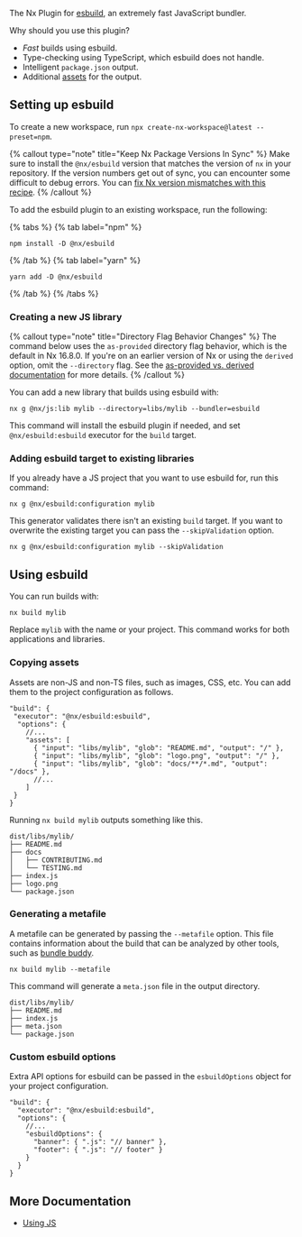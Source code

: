 The Nx Plugin for [esbuild](https://esbuild.github.io/api/), an extremely fast JavaScript bundler.

Why should you use this plugin?

- _Fast_ builds using esbuild.
- Type-checking using TypeScript, which esbuild does not handle.
- Intelligent `package.json` output.
- Additional [assets](/nx-api/esbuild/executors/esbuild#assets) for the output.

## Setting up esbuild

To create a new workspace, run `npx create-nx-workspace@latest --preset=npm`.

{% callout type="note" title="Keep Nx Package Versions In Sync" %}
Make sure to install the `@nx/esbuild` version that matches the version of `nx` in your repository. If the version numbers get out of sync, you can encounter some difficult to debug errors. You can [fix Nx version mismatches with this recipe](/recipes/tips-n-tricks/keep-nx-versions-in-sync).
{% /callout %}

To add the esbuild plugin to an existing workspace, run the following:

{% tabs %}
{% tab label="npm" %}

```shell
npm install -D @nx/esbuild
```

{% /tab %}
{% tab label="yarn" %}

```shell
yarn add -D @nx/esbuild
```

{% /tab %}
{% /tabs %}

### Creating a new JS library

{% callout type="note" title="Directory Flag Behavior Changes" %}
The command below uses the `as-provided` directory flag behavior, which is the default in Nx 16.8.0. If you're on an earlier version of Nx or using the `derived` option, omit the `--directory` flag. See the [as-provided vs. derived documentation](/deprecated/as-provided-vs-derived) for more details.
{% /callout %}

You can add a new library that builds using esbuild with:

```shell
nx g @nx/js:lib mylib --directory=libs/mylib --bundler=esbuild
```

This command will install the esbuild plugin if needed, and set `@nx/esbuild:esbuild` executor for the `build` target.

### Adding esbuild target to existing libraries

If you already have a JS project that you want to use esbuild for, run this command:

```shell
nx g @nx/esbuild:configuration mylib
```

This generator validates there isn't an existing `build` target. If you want to overwrite the existing target you can pass the `--skipValidation` option.

```shell
nx g @nx/esbuild:configuration mylib --skipValidation
```

## Using esbuild

You can run builds with:

```shell
nx build mylib
```

Replace `mylib` with the name or your project. This command works for both applications and libraries.

### Copying assets

Assets are non-JS and non-TS files, such as images, CSS, etc. You can add them to the project configuration as follows.

```jsonc
"build": {
 "executor": "@nx/esbuild:esbuild",
  "options": {
    //...
    "assets": [
      { "input": "libs/mylib", "glob": "README.md", "output": "/" },
      { "input": "libs/mylib", "glob": "logo.png", "output": "/" },
      { "input": "libs/mylib", "glob": "docs/**/*.md", "output": "/docs" },
      //...
    ]
 }
}
```

Running `nx build mylib` outputs something like this.

```text
dist/libs/mylib/
├── README.md
├── docs
│   ├── CONTRIBUTING.md
│   └── TESTING.md
├── index.js
├── logo.png
└── package.json
```

### Generating a metafile

A metafile can be generated by passing the `--metafile` option. This file contains information about the build that can be analyzed by other tools, such as [bundle buddy](https://www.bundle-buddy.com/esbuild).

```shell
nx build mylib --metafile
```

This command will generate a `meta.json` file in the output directory.

```text
dist/libs/mylib/
├── README.md
├── index.js
├── meta.json
└── package.json
```

### Custom esbuild options

Extra API options for esbuild can be passed in the `esbuildOptions` object for your project configuration.

```jsonc
"build": {
  "executor": "@nx/esbuild:esbuild",
  "options": {
    //...
    "esbuildOptions": {
      "banner": { ".js": "// banner" },
      "footer": { ".js": "// footer" }
    }
  }
}
```

## More Documentation

- [Using JS](/nx-api/js)

